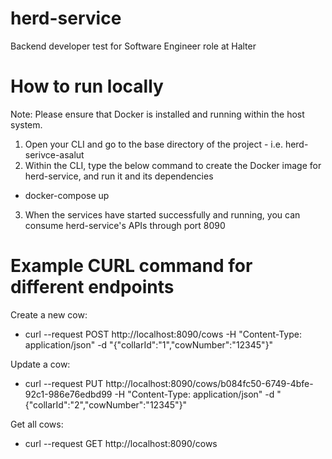 # herd-service
Backend developer test for Software Engineer role at Halter

# How to run locally
Note: Please ensure that Docker is installed and running within the host system.

1. Open your CLI and go to the base directory of the project - i.e. herd-serivce-asalut
2. Within the CLI, type the below command to create the Docker image for herd-service, and run it and its dependencies
* docker-compose up
3. When the services have started successfully and running, you can consume herd-service's APIs through port 8090

# Example CURL command for different endpoints

Create a new cow:
* curl --request POST http://localhost:8090/cows -H "Content-Type: application/json" -d "{\"collarId\":\"1\",\"cowNumber\":\"12345\"}"

Update a cow:
* curl --request PUT http://localhost:8090/cows/b084fc50-6749-4bfe-92c1-986e76edbd99 -H "Content-Type: application/json" -d "{\"collarId\":\"2\",\"cowNumber\":\"12345\"}"

Get all cows:
* curl --request GET http://localhost:8090/cows
